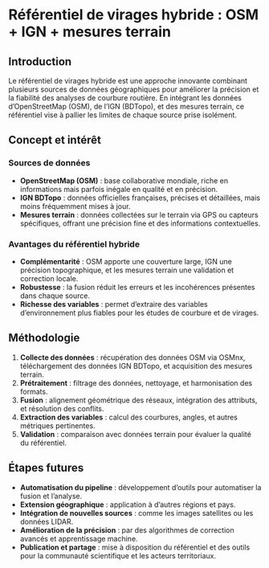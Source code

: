 # Référentiel de virages hybride : OSM + IGN + mesures terrain

## Introduction

Le référentiel de virages hybride est une approche innovante combinant plusieurs sources de données géographiques pour améliorer la précision et la fiabilité des analyses de courbure routière. En intégrant les données d’OpenStreetMap (OSM), de l’IGN (BDTopo), et des mesures terrain, ce référentiel vise à pallier les limites de chaque source prise isolément.

## Concept et intérêt

### Sources de données

- **OpenStreetMap (OSM)** : base collaborative mondiale, riche en informations mais parfois inégale en qualité et en précision.
- **IGN BDTopo** : données officielles françaises, précises et détaillées, mais moins fréquemment mises à jour.
- **Mesures terrain** : données collectées sur le terrain via GPS ou capteurs spécifiques, offrant une précision fine et des informations contextuelles.

### Avantages du référentiel hybride

- **Complémentarité** : OSM apporte une couverture large, IGN une précision topographique, et les mesures terrain une validation et correction locale.
- **Robustesse** : la fusion réduit les erreurs et les incohérences présentes dans chaque source.
- **Richesse des variables** : permet d’extraire des variables d’environnement plus fiables pour les études de courbure et de virages.

## Méthodologie

1. **Collecte des données** : récupération des données OSM via OSMnx, téléchargement des données IGN BDTopo, et acquisition des mesures terrain.
2. **Prétraitement** : filtrage des données, nettoyage, et harmonisation des formats.
3. **Fusion** : alignement géométrique des réseaux, intégration des attributs, et résolution des conflits.
4. **Extraction des variables** : calcul des courbures, angles, et autres métriques pertinentes.
5. **Validation** : comparaison avec données terrain pour évaluer la qualité du référentiel.

## Étapes futures

- **Automatisation du pipeline** : développement d’outils pour automatiser la fusion et l’analyse.
- **Extension géographique** : application à d’autres régions et pays.
- **Intégration de nouvelles sources** : comme les images satellites ou les données LIDAR.
- **Amélioration de la précision** : par des algorithmes de correction avancés et apprentissage machine.
- **Publication et partage** : mise à disposition du référentiel et des outils pour la communauté scientifique et les acteurs territoriaux.
